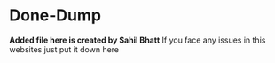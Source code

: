 # Done-Dump
**Added file here is created by Sahil Bhatt**
If you face any issues in this websites just put it down here 
